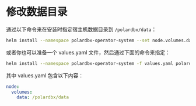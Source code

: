 修改数据目录
========
通过以下命令来在安装时指定宿主机数据目录到 `/polardbx/data`：

```bash
helm install --namespace polardbx-operator-system --set node.volumes.data=/polardbx/data polardbx-operator polardbx/polardbx-operator
```

或者你也可以准备一个 values.yaml 文件，然后通过下面的命令来指定：

```bash
helm install --namespace polardbx-operator-system -f values.yaml polardbx/polardbx-operator
```

其中 values.yaml 包含以下内容：

```yaml
node:
  volumes:
    data: /polardbx/data
```
